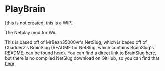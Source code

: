 # PlayBrain
[this is not created, this is a WIP]

The Netplay mod for Wii.

This is based off of MrBean35000vr's NetSlug, which is based off of Chadderz's BrainSlug (README for NetSlug, which contains BrainSlug's README, can be found [here](https://github.com/jbmagination/playbrain/blob/master/netslug-README)). You can find a direct link to BrainSlug [here](), but there is no compiled NetSlug download on GitHub, so you can find that [here](https://github.com/jbmagination/playbrain/releases/tag/slug).


